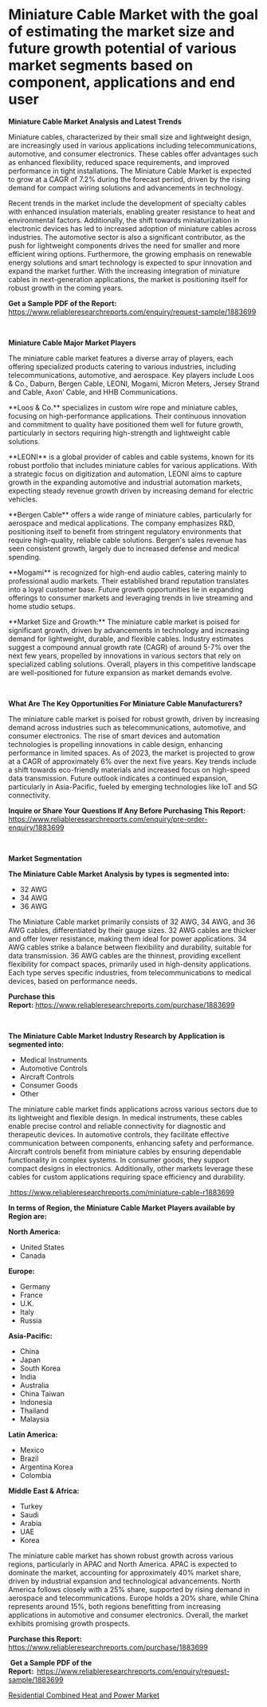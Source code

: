 <p><h1>Miniature Cable Market with the goal of estimating the market size and future growth potential of various market segments based on component, applications and end user</h1></p><p><strong>Miniature Cable Market Analysis and Latest Trends</strong></p>
<p><p>Miniature cables, characterized by their small size and lightweight design, are increasingly used in various applications including telecommunications, automotive, and consumer electronics. These cables offer advantages such as enhanced flexibility, reduced space requirements, and improved performance in tight installations. The Miniature Cable Market is expected to grow at a CAGR of 7.2% during the forecast period, driven by the rising demand for compact wiring solutions and advancements in technology.</p><p>Recent trends in the market include the development of specialty cables with enhanced insulation materials, enabling greater resistance to heat and environmental factors. Additionally, the shift towards miniaturization in electronic devices has led to increased adoption of miniature cables across industries. The automotive sector is also a significant contributor, as the push for lightweight components drives the need for smaller and more efficient wiring options. Furthermore, the growing emphasis on renewable energy solutions and smart technology is expected to spur innovation and expand the market further. With the increasing integration of miniature cables in next-generation applications, the market is positioning itself for robust growth in the coming years.</p></p>
<p><strong>Get a Sample PDF of the Report:&nbsp;</strong> <a href="https://www.reliableresearchreports.com/enquiry/request-sample/1883699?utm_campaign=2283&utm_medium=2&utm_source=Github&utm_content=ia&utm_term=07042025&utm_id=miniature-cable">https://www.reliableresearchreports.com/enquiry/request-sample/1883699</a></p>
<p>&nbsp;</p>
<p><strong>Miniature Cable Major Market Players</strong></p>
<p><p>The miniature cable market features a diverse array of players, each offering specialized products catering to various industries, including telecommunications, automotive, and aerospace. Key players include Loos & Co., Daburn, Bergen Cable, LEONI, Mogami, Micron Meters, Jersey Strand and Cable, Axon’ Cable, and HHB Communications.</p><p>**Loos & Co.** specializes in custom wire rope and miniature cables, focusing on high-performance applications. Their continuous innovation and commitment to quality have positioned them well for future growth, particularly in sectors requiring high-strength and lightweight cable solutions.</p><p>**LEONI** is a global provider of cables and cable systems, known for its robust portfolio that includes miniature cables for various applications. With a strategic focus on digitization and automation, LEONI aims to capture growth in the expanding automotive and industrial automation markets, expecting steady revenue growth driven by increasing demand for electric vehicles.</p><p>**Bergen Cable** offers a wide range of miniature cables, particularly for aerospace and medical applications. The company emphasizes R&D, positioning itself to benefit from stringent regulatory environments that require high-quality, reliable cable solutions. Bergen's sales revenue has seen consistent growth, largely due to increased defense and medical spending.</p><p>**Mogami** is recognized for high-end audio cables, catering mainly to professional audio markets. Their established brand reputation translates into a loyal customer base. Future growth opportunities lie in expanding offerings to consumer markets and leveraging trends in live streaming and home studio setups.</p><p>**Market Size and Growth:** The miniature cable market is poised for significant growth, driven by advancements in technology and increasing demand for lightweight, durable, and flexible cables. Industry estimates suggest a compound annual growth rate (CAGR) of around 5-7% over the next few years, propelled by innovations in various sectors that rely on specialized cabling solutions. Overall, players in this competitive landscape are well-positioned for future expansion as market demands evolve.</p></p>
<p>&nbsp;</p>
<p><strong>What Are The Key Opportunities For Miniature Cable Manufacturers?</strong></p>
<p><p>The miniature cable market is poised for robust growth, driven by increasing demand across industries such as telecommunications, automotive, and consumer electronics. The rise of smart devices and automation technologies is propelling innovations in cable design, enhancing performance in limited spaces. As of 2023, the market is projected to grow at a CAGR of approximately 6% over the next five years. Key trends include a shift towards eco-friendly materials and increased focus on high-speed data transmission. Future outlook indicates a continued expansion, particularly in Asia-Pacific, fueled by emerging technologies like IoT and 5G connectivity.</p></p>
<p><strong>Inquire or Share Your Questions If Any Before Purchasing This Report:</strong> <a href="https://www.reliableresearchreports.com/enquiry/pre-order-enquiry/1883699?utm_campaign=2283&utm_medium=2&utm_source=Github&utm_content=ia&utm_term=07042025&utm_id=miniature-cable">https://www.reliableresearchreports.com/enquiry/pre-order-enquiry/1883699</a></p>
<p>&nbsp;</p>
<p><strong>Market Segmentation</strong></p>
<p><strong>The Miniature Cable Market Analysis by types is segmented into:</strong></p>
<p><ul><li>32 AWG</li><li>34 AWG</li><li>36 AWG</li></ul></p>
<p><p>The Miniature Cable market primarily consists of 32 AWG, 34 AWG, and 36 AWG cables, differentiated by their gauge sizes. 32 AWG cables are thicker and offer lower resistance, making them ideal for power applications. 34 AWG cables strike a balance between flexibility and durability, suitable for data transmission. 36 AWG cables are the thinnest, providing excellent flexibility for compact spaces, primarily used in high-density applications. Each type serves specific industries, from telecommunications to medical devices, based on performance needs.</p></p>
<p><strong>Purchase this Report:&nbsp;</strong><a href="https://www.reliableresearchreports.com/purchase/1883699?utm_campaign=2283&utm_medium=2&utm_source=Github&utm_content=ia&utm_term=07042025&utm_id=miniature-cable">https://www.reliableresearchreports.com/purchase/1883699</a></p>
<p>&nbsp;</p>
<p><strong>The Miniature Cable Market Industry Research by Application is segmented into:</strong></p>
<p><ul><li>Medical Instruments</li><li>Automotive Controls</li><li>Aircraft Controls</li><li>Consumer Goods</li><li>Other</li></ul></p>
<p><p>The miniature cable market finds applications across various sectors due to its lightweight and flexible design. In medical instruments, these cables enable precise control and reliable connectivity for diagnostic and therapeutic devices. In automotive controls, they facilitate effective communication between components, enhancing safety and performance. Aircraft controls benefit from miniature cables by ensuring dependable functionality in complex systems. In consumer goods, they support compact designs in electronics. Additionally, other markets leverage these cables for custom applications requiring space efficiency and durability.</p></p>
<p><a href="https://www.reliableresearchreports.com/miniature-cable-r1883699?utm_campaign=2283&utm_medium=2&utm_source=Github&utm_content=ia&utm_term=07042025&utm_id=miniature-cable">&nbsp;https://www.reliableresearchreports.com/miniature-cable-r1883699</a></p>
<p><strong>In terms of Region, the Miniature Cable Market Players available by Region are:</strong></p>
<p>
    <p> <strong> North America: </strong>
        <ul>
            <li>United States</li>
            <li>Canada</li>
        </ul>
        </p> 
    <p> <strong> Europe: </strong>
        <ul>
            <li>Germany</li>
            <li>France</li>
            <li>U.K.</li>
            <li>Italy</li>
            <li>Russia</li>
        </ul>
        </p> 
    <p> <strong> Asia-Pacific: </strong>
        <ul>
            <li>China</li>
            <li>Japan</li>
            <li>South Korea</li>
            <li>India</li>
            <li>Australia</li>
            <li>China Taiwan</li>
            <li>Indonesia</li>
            <li>Thailand</li>
            <li>Malaysia</li>
        </ul>
        </p> 
    <p> <strong> Latin America: </strong>
        <ul>
            <li>Mexico</li>
            <li>Brazil</li>
            <li>Argentina Korea</li>
            <li>Colombia</li>
        </ul>
        </p> 
    <p> <strong> Middle East & Africa: </strong>
        <ul>
            <li>Turkey</li>
            <li>Saudi</li>
            <li>Arabia</li>
            <li>UAE</li>
            <li>Korea</li>
        </ul>
    </p>
    </p>
<p><p>The miniature cable market has shown robust growth across various regions, particularly in APAC and North America. APAC is expected to dominate the market, accounting for approximately 40% market share, driven by industrial expansion and technological advancements. North America follows closely with a 25% share, supported by rising demand in aerospace and telecommunications. Europe holds a 20% share, while China represents around 15%, both regions benefitting from increasing applications in automotive and consumer electronics. Overall, the market exhibits promising growth prospects.</p></p>
<p><strong>Purchase this Report: </strong><a href="https://www.reliableresearchreports.com/purchase/1883699?utm_campaign=2283&utm_medium=2&utm_source=Github&utm_content=ia&utm_term=07042025&utm_id=miniature-cable">https://www.reliableresearchreports.com/purchase/1883699</a></p>
<p>&nbsp;<strong>Get a Sample PDF of the Report:&nbsp;&nbsp;</strong><a href="https://www.reliableresearchreports.com/enquiry/request-sample/1883699?utm_campaign=2283&utm_medium=2&utm_source=Github&utm_content=ia&utm_term=07042025&utm_id=miniature-cable">https://www.reliableresearchreports.com/enquiry/request-sample/1883699</a></p>
<p><strong></strong></p>
<p><p><a href="https://github.com/mcfred89/Market-Research-Report-List-1/blob/main/residential-combined-heat-and-power-market.md?utm_campaign=2283&utm_medium=2&utm_source=Github&utm_content=ia&utm_term=07042025&utm_id=miniature-cable">Residential Combined Heat and Power Market</a></p></p>